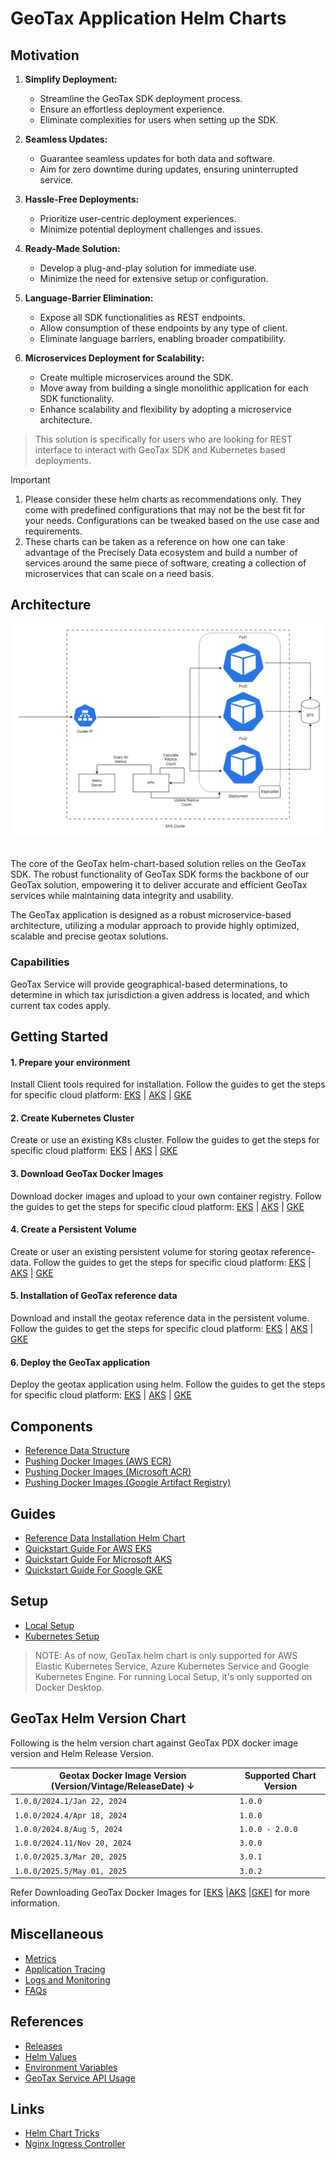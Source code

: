 # GeoTax Application Helm Charts

## Motivation

1. **Simplify Deployment:**
    - Streamline the GeoTax SDK deployment process.
    - Ensure an effortless deployment experience.
    - Eliminate complexities for users when setting up the SDK.

2. **Seamless Updates:**
    - Guarantee seamless updates for both data and software.
    - Aim for zero downtime during updates, ensuring uninterrupted service.

3. **Hassle-Free Deployments:**
    - Prioritize user-centric deployment experiences.
    - Minimize potential deployment challenges and issues.

4. **Ready-Made Solution:**
    - Develop a plug-and-play solution for immediate use.
    - Minimize the need for extensive setup or configuration.

5. **Language-Barrier Elimination:**
    - Expose all SDK functionalities as REST endpoints.
    - Allow consumption of these endpoints by any type of client.
    - Eliminate language barriers, enabling broader compatibility.

6. **Microservices Deployment for Scalability:**
    - Create multiple microservices around the SDK.
    - Move away from building a single monolithic application for each SDK functionality.
    - Enhance scalability and flexibility by adopting a microservice architecture.

> This solution is specifically for users who are looking for REST interface to interact with GeoTax SDK and Kubernetes
> based deployments.


> [!IMPORTANT]
> 1. Please consider these helm charts as recommendations only. They come with predefined configurations that may not be
     the best fit for your needs. Configurations can be tweaked based on the use case and requirements.
> 2. These charts can be taken as a reference on how one can take advantage of the Precisely Data ecosystem and build a
     number of services around the same piece of software, creating a collection of microservices that can scale on a
     need basis.

## Architecture

![geotax_architecture](./images/geotax_architecture.png)

<br>The core of the GeoTax helm-chart-based solution relies on the GeoTax SDK. The robust
functionality of GeoTax SDK forms the backbone of our GeoTax solution, empowering it to deliver accurate and efficient
GeoTax services while maintaining data integrity and usability.

The GeoTax application is designed as a robust microservice-based architecture, utilizing a modular approach to
provide highly optimized, scalable and precise geotax solutions.

### Capabilities

GeoTax Service will provide geographical-based determinations, to determine in which tax jurisdiction a given address is
located, and which current tax codes apply.

## Getting Started

#### 1. Prepare your environment

Install Client tools required for installation. Follow the guides to get the steps for specific cloud
platform:
[EKS](docs/guides/eks/QuickStartEKS.md#step-1-prepare-your-environment)
| [AKS](docs/guides/aks/QuickStartAKS.md#step-1-before-you-begin)
| [GKE](docs/guides/gke/QuickStartGKE.md#step-1-before-you-begin)

#### 2. Create Kubernetes Cluster

Create or use an existing K8s cluster. Follow the guides to get the steps for specific cloud platform:
[EKS](docs/guides/eks/QuickStartEKS.md#step-2-create-the-eks-cluster)
| [AKS](docs/guides/aks/QuickStartAKS.md#step-2-create-the-aks-cluster)
| [GKE](docs/guides/gke/QuickStartGKE.md#step-2-create-the-gke-cluster)

#### 3. Download GeoTax Docker Images

Download docker images and upload to your own container registry. Follow the guides to get the steps for specific cloud
platform:
[EKS](docs/guides/eks/QuickStartEKS.md#step-3-download-geotax-docker-images)
| [AKS](docs/guides/aks/QuickStartAKS.md#step-3-download-geotax-docker-images)
| [GKE](docs/guides/gke/QuickStartGKE.md#step-3-download-geotax-docker-images)

#### 4. Create a Persistent Volume

Create or user an existing persistent volume for storing geotax reference-data. Follow the guides to get the
steps for specific cloud platform:
[EKS](docs/guides/eks/QuickStartEKS.md#step-4-create-elastic-file-system-efs)
| [AKS](docs/guides/aks/QuickStartAKS.md#step-4-create-and-configure-azure-files-share)
| [GKE](docs/guides/gke/QuickStartGKE.md#step-4-create-and-configure-google-filestore)

#### 5. Installation of GeoTax reference data

Download and install the geotax reference data in the persistent volume. Follow the guides to get the steps for
specific cloud platform:
[EKS](docs/guides/eks/QuickStartEKS.md#step-5-installation-of-reference-data)
| [AKS](docs/guides/aks/QuickStartAKS.md#step-5-installation-of-reference-data)
| [GKE](docs/guides/gke/QuickStartGKE.md#step-5-installation-of-reference-data)

#### 6. Deploy the GeoTax application

Deploy the geotax application using helm. Follow the guides to get the steps for specific cloud platform:
[EKS](docs/guides/eks/QuickStartEKS.md#step-6-installation-of-geotax-helm-chart)
| [AKS](docs/guides/aks/QuickStartAKS.md#step-6-installation-of-geotax-helm-chart)
| [GKE](docs/guides/gke/QuickStartGKE.md#step-6-installation-of-geotax-helm-chart)

## Components

- [Reference Data Structure](docs/ReferenceData.md)
- [Pushing Docker Images (AWS ECR)](docs/guides/eks/QuickStartEKS.md#step-3-download-geotax-docker-images)
- [Pushing Docker Images (Microsoft ACR)](docs/guides/aks/QuickStartAKS.md#step-3-download-geotax-docker-images)
- [Pushing Docker Images (Google Artifact Registry)](docs/guides/gke/QuickStartGKE.md#step-3-download-geotax-docker-images)

## Guides

- [Reference Data Installation Helm Chart](charts/component-charts/reference-data-setup-generic/README.md)
- [Quickstart Guide For AWS EKS](docs/guides/eks/QuickStartEKS.md)
- [Quickstart Guide For Microsoft AKS](docs/guides/aks/QuickStartAKS.md)
- [Quickstart Guide For Google GKE](docs/guides/gke/QuickStartGKE.md)

## Setup

- [Local Setup](docker-desktop/README.md)
- [Kubernetes Setup](charts/component-charts/geotax-generic/README.md)

> NOTE: As of now, GeoTax helm chart is only supported for AWS Elastic Kubernetes Service, Azure Kubernetes Service and
> Google Kubernetes Engine. For running Local Setup, it's only supported on Docker Desktop.

## GeoTax Helm Version Chart

Following is the helm version chart against GeoTax PDX docker image version and Helm Release Version.

| Geotax Docker Image Version (Version/Vintage/ReleaseDate) ↓ | Supported Chart Version |
|-------------------------------------------------------------|-------------------------|
| `1.0.0/2024.1/Jan 22, 2024`                                 | `1.0.0`                 |
| `1.0.0/2024.4/Apr 18, 2024`                                 | `1.0.0`                 |
| `1.0.0/2024.8/Aug 5, 2024`                                  | `1.0.0 - 2.0.0`         |
| `1.0.0/2024.11/Nov 20, 2024`                                | `3.0.0`                 |
| `1.0.0/2025.3/Mar 20, 2025`                                 | `3.0.1`                 |
| `1.0.0/2025.5/May 01, 2025`                                 | `3.0.2`                 |

Refer Downloading GeoTax Docker Images
for [[EKS](docs/guides/eks/QuickStartEKS.md#step-3-download-geotax-docker-images) |[AKS](/docs/guides/aks/QuickStartAKS.md#step-3-download-geotax-docker-images) |[GKE](/docs/guides/gke/QuickStartGKE.md#step-3-download-geotax-docker-images)]
for more information.

## Miscellaneous

- [Metrics](docs/MetricsAndTraces.md#generating-insights-from-metrics)
- [Application Tracing](docs/MetricsAndTraces.md#generating-insights-from-metrics)
- [Logs and Monitoring](docs/MetricsAndTraces.md#generating-insights-from-metrics)
- [FAQs](docs/faq/FAQs.md)

## References

- [Releases](https://github.com/PreciselyData/cloudnative-geocoding-helm/releases)
- [Helm Values](charts/eks/geotax-application/README.md#helm-values)
- [Environment Variables](charts/component-charts/geotax-generic/README.md#environment-variables)
- [GeoTax Service API Usage](charts/component-charts/geotax-generic/README.md#geotax-service-api-usage)

## Links

- [Helm Chart Tricks](https://helm.sh/docs/howto/charts_tips_and_tricks/)
- [Nginx Ingress Controller](https://docs.nginx.com/nginx-ingress-controller/)
